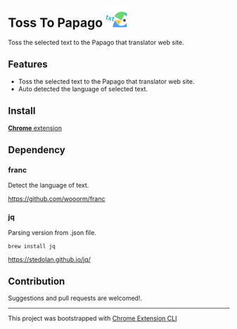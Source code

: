 # Toss To Papago ![Icon](./public/icons/icon_48.png)

Toss the selected text to the Papago that translator web site.

## Features

- Toss the selected text to the Papago that translator web site.
- Auto detected the language of selected text.

## Install

[**Chrome** extension](https://chrome.google.com/webstore/detail/toss-to-papago/mogococfigmacggnaonciboalpiooiln)


## Dependency

### franc

Detect the language of text.

https://github.com/wooorm/franc

### jq

Parsing version from .json file.

```
brew install jq
```

https://stedolan.github.io/jq/

## Contribution

Suggestions and pull requests are welcomed!.

---

This project was bootstrapped with [Chrome Extension CLI](https://github.com/dutiyesh/chrome-extension-cli)

